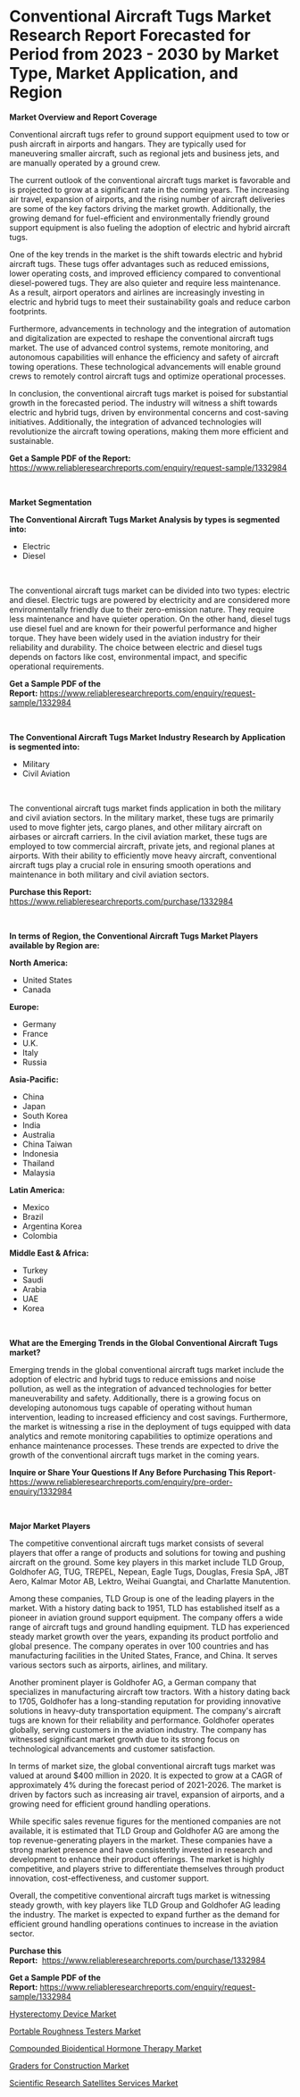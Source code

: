 <p><h1>Conventional Aircraft Tugs Market Research Report Forecasted for Period from 2023 -  2030 by Market Type, Market Application, and Region</h1></p><p><strong>Market Overview and Report Coverage</strong></p>
<p><p>Conventional aircraft tugs refer to ground support equipment used to tow or push aircraft in airports and hangars. They are typically used for maneuvering smaller aircraft, such as regional jets and business jets, and are manually operated by a ground crew.</p><p>The current outlook of the conventional aircraft tugs market is favorable and is projected to grow at a significant rate in the coming years. The increasing air travel, expansion of airports, and the rising number of aircraft deliveries are some of the key factors driving the market growth. Additionally, the growing demand for fuel-efficient and environmentally friendly ground support equipment is also fueling the adoption of electric and hybrid aircraft tugs.</p><p>One of the key trends in the market is the shift towards electric and hybrid aircraft tugs. These tugs offer advantages such as reduced emissions, lower operating costs, and improved efficiency compared to conventional diesel-powered tugs. They are also quieter and require less maintenance. As a result, airport operators and airlines are increasingly investing in electric and hybrid tugs to meet their sustainability goals and reduce carbon footprints.</p><p>Furthermore, advancements in technology and the integration of automation and digitalization are expected to reshape the conventional aircraft tugs market. The use of advanced control systems, remote monitoring, and autonomous capabilities will enhance the efficiency and safety of aircraft towing operations. These technological advancements will enable ground crews to remotely control aircraft tugs and optimize operational processes.</p><p>In conclusion, the conventional aircraft tugs market is poised for substantial growth in the forecasted period. The industry will witness a shift towards electric and hybrid tugs, driven by environmental concerns and cost-saving initiatives. Additionally, the integration of advanced technologies will revolutionize the aircraft towing operations, making them more efficient and sustainable.</p></p>
<p><strong>Get a Sample PDF of the Report:</strong> <a href="https://www.reliableresearchreports.com/enquiry/request-sample/1332984">https://www.reliableresearchreports.com/enquiry/request-sample/1332984</a></p>
<p>&nbsp;</p>
<p><strong>Market Segmentation</strong></p>
<p><strong>The Conventional Aircraft Tugs Market Analysis by types is segmented into:</strong></p>
<p><ul><li>Electric</li><li>Diesel</li></ul></p>
<p>&nbsp;</p>
<p><p>The conventional aircraft tugs market can be divided into two types: electric and diesel. Electric tugs are powered by electricity and are considered more environmentally friendly due to their zero-emission nature. They require less maintenance and have quieter operation. On the other hand, diesel tugs use diesel fuel and are known for their powerful performance and higher torque. They have been widely used in the aviation industry for their reliability and durability. The choice between electric and diesel tugs depends on factors like cost, environmental impact, and specific operational requirements.</p></p>
<p><strong>Get a Sample PDF of the Report:</strong>&nbsp;<a href="https://www.reliableresearchreports.com/enquiry/request-sample/1332984">https://www.reliableresearchreports.com/enquiry/request-sample/1332984</a></p>
<p>&nbsp;</p>
<p><strong>The Conventional Aircraft Tugs Market Industry Research by Application is segmented into:</strong></p>
<p><ul><li>Military</li><li>Civil Aviation</li></ul></p>
<p>&nbsp;</p>
<p><p>The conventional aircraft tugs market finds application in both the military and civil aviation sectors. In the military market, these tugs are primarily used to move fighter jets, cargo planes, and other military aircraft on airbases or aircraft carriers. In the civil aviation market, these tugs are employed to tow commercial aircraft, private jets, and regional planes at airports. With their ability to efficiently move heavy aircraft, conventional aircraft tugs play a crucial role in ensuring smooth operations and maintenance in both military and civil aviation sectors.</p></p>
<p><strong>Purchase this Report:</strong>&nbsp; <a href="https://www.reliableresearchreports.com/purchase/1332984">https://www.reliableresearchreports.com/purchase/1332984</a></p>
<p>&nbsp;</p>
<p><strong>In terms of Region, the Conventional Aircraft Tugs Market Players available by Region are:</strong></p>
<p>
    <p> <strong> North America: </strong>
        <ul>
            <li>United States</li>
            <li>Canada</li>
        </ul>
        </p> 
    <p> <strong> Europe: </strong>
        <ul>
            <li>Germany</li>
            <li>France</li>
            <li>U.K.</li>
            <li>Italy</li>
            <li>Russia</li>
        </ul>
        </p> 
    <p> <strong> Asia-Pacific: </strong>
        <ul>
            <li>China</li>
            <li>Japan</li>
            <li>South Korea</li>
            <li>India</li>
            <li>Australia</li>
            <li>China Taiwan</li>
            <li>Indonesia</li>
            <li>Thailand</li>
            <li>Malaysia</li>
        </ul>
        </p> 
    <p> <strong> Latin America: </strong>
        <ul>
            <li>Mexico</li>
            <li>Brazil</li>
            <li>Argentina Korea</li>
            <li>Colombia</li>
        </ul>
        </p> 
    <p> <strong> Middle East & Africa: </strong>
        <ul>
            <li>Turkey</li>
            <li>Saudi</li>
            <li>Arabia</li>
            <li>UAE</li>
            <li>Korea</li>
        </ul>
    </p>
    </p>
<p>&nbsp;</p>
<p><strong>What are the Emerging Trends in the Global Conventional Aircraft Tugs market?</strong></p>
<p><p>Emerging trends in the global conventional aircraft tugs market include the adoption of electric and hybrid tugs to reduce emissions and noise pollution, as well as the integration of advanced technologies for better maneuverability and safety. Additionally, there is a growing focus on developing autonomous tugs capable of operating without human intervention, leading to increased efficiency and cost savings. Furthermore, the market is witnessing a rise in the deployment of tugs equipped with data analytics and remote monitoring capabilities to optimize operations and enhance maintenance processes. These trends are expected to drive the growth of the conventional aircraft tugs market in the coming years.</p></p>
<p><strong>Inquire or Share Your Questions If Any Before Purchasing This Report</strong>- <a href="https://www.reliableresearchreports.com/enquiry/pre-order-enquiry/1332984">https://www.reliableresearchreports.com/enquiry/pre-order-enquiry/1332984</a></p>
<p>&nbsp;</p>
<p><strong>Major Market Players</strong></p>
<p><p>The competitive conventional aircraft tugs market consists of several players that offer a range of products and solutions for towing and pushing aircraft on the ground. Some key players in this market include TLD Group, Goldhofer AG, TUG, TREPEL, Nepean, Eagle Tugs, Douglas, Fresia SpA, JBT Aero, Kalmar Motor AB, Lektro, Weihai Guangtai, and Charlatte Manutention.</p><p>Among these companies, TLD Group is one of the leading players in the market. With a history dating back to 1951, TLD has established itself as a pioneer in aviation ground support equipment. The company offers a wide range of aircraft tugs and ground handling equipment. TLD has experienced steady market growth over the years, expanding its product portfolio and global presence. The company operates in over 100 countries and has manufacturing facilities in the United States, France, and China. It serves various sectors such as airports, airlines, and military.</p><p>Another prominent player is Goldhofer AG, a German company that specializes in manufacturing aircraft tow tractors. With a history dating back to 1705, Goldhofer has a long-standing reputation for providing innovative solutions in heavy-duty transportation equipment. The company's aircraft tugs are known for their reliability and performance. Goldhofer operates globally, serving customers in the aviation industry. The company has witnessed significant market growth due to its strong focus on technological advancements and customer satisfaction.</p><p>In terms of market size, the global conventional aircraft tugs market was valued at around $400 million in 2020. It is expected to grow at a CAGR of approximately 4% during the forecast period of 2021-2026. The market is driven by factors such as increasing air travel, expansion of airports, and a growing need for efficient ground handling operations.</p><p>While specific sales revenue figures for the mentioned companies are not available, it is estimated that TLD Group and Goldhofer AG are among the top revenue-generating players in the market. These companies have a strong market presence and have consistently invested in research and development to enhance their product offerings. The market is highly competitive, and players strive to differentiate themselves through product innovation, cost-effectiveness, and customer support.</p><p>Overall, the competitive conventional aircraft tugs market is witnessing steady growth, with key players like TLD Group and Goldhofer AG leading the industry. The market is expected to expand further as the demand for efficient ground handling operations continues to increase in the aviation sector.</p></p>
<p><strong>Purchase this Report:</strong>&nbsp;&nbsp;<a href="https://www.reliableresearchreports.com/purchase/1332984">https://www.reliableresearchreports.com/purchase/1332984</a></p>
<p></p>
<p><strong>Get a Sample PDF of the Report:</strong>&nbsp;<a href="https://www.reliableresearchreports.com/enquiry/request-sample/1332984">https://www.reliableresearchreports.com/enquiry/request-sample/1332984</a></p>
<p><p><a href="https://medium.com/@inner.zone.room/hysterectomy-device-market-size-cagr-trends-2024-2030-78093e667f13">Hysterectomy Device Market</a></p><p><a href="https://www.linkedin.com/pulse/portable-roughness-testers-market-research-report-unlocks-zvydc/">Portable Roughness Testers Market</a></p><p><a href="https://medium.com/@zitakuvalis/compounded-bioidentical-hormone-therapy-market-exploring-market-share-market-trends-and-future-ca47582d9201">Compounded Bioidentical Hormone Therapy Market</a></p><p><a href="https://www.linkedin.com/pulse/graders-construction-market-size-growth-forecast-from-2023-habhc/">Graders for Construction Market</a></p><p><a href="https://github.com/Chiragrp22/Market-Research-Report-List-1/blob/main/scientific-research-satellites-services-market.md">Scientific Research Satellites Services Market</a></p></p>